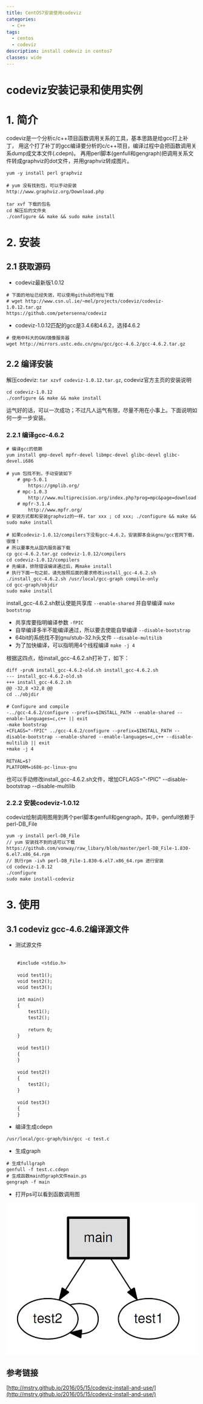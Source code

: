 ```yaml
---
title: CentOS7安装使用codeviz
categories:
  - C++
tags:
  - centos
  - codeviz
description: install codeviz in centos7
classes: wide
---
```


# codeviz安装记录和使用实例

# 1. 简介<a id="orgheadline1"></a>

codeviz是一个分析c/c++项目函数调用关系的工具，基本思路是给gcc打上补丁，
用这个打了补丁的gcc编译要分析的c/c++项目，编译过程中会把函数调用关系dump成文本文件(.cdepn)。
再用perl脚本(genfull和gengraph)把调用关系文件转成graphviz的dot文件，并用graphviz转成图片。

```
yum -y install perl graphviz

# yum 没有找到包，可以手动安装
http://www.graphviz.org/Download.php

tar xvf 下载的包名
cd 解压后的文件夹
./configure && make && sudo make install

```

# 2. 安装<a id="orgheadline6"></a>

## 2.1 获取源码<a id="orgheadline2"></a>

- codeviz最新版1.0.12

```
# 下面的地址已经失效，可以使用github的地址下载
# wget http://www.csn.ul.ie/~mel/projects/codeviz/codeviz-1.0.12.tar.gz
https://github.com/petersenna/codeviz

```

- codeviz-1.0.12匹配的gcc是3.4.6和4.6.2，选择4.6.2

```
# 使用中科大的GNU镜像服务器
wget http://mirrors.ustc.edu.cn/gnu/gcc/gcc-4.6.2/gcc-4.6.2.tar.gz

```

## 2.2 编译安装<a id="orgheadline5"></a>

解压codeviz: `tar xzvf codeviz-1.0.12.tar.gz`, codeviz官方主页的安装说明

```
cd codeviz-1.0.12
./configure && make && make install
```

运气好的话，可以一次成功；不过凡人运气有限，尽量不用在小事上。下面说明如何一步一步安装。

### 2.2.1 编译gcc-4.6.2<a id="orgheadline3"></a>

```
# 编译gcc的依赖
yum install gmp-devel mpfr-devel libmpc-devel glibc-devel glibc-devel.i686

# yum 包找不到，手动安装如下
	# gmp-5.0.1
        https://gmplib.org/
	# mpc-1.0.3
        http://www.multiprecision.org/index.php?prog=mpc&page=download
    # mpfr-3.1.4
        http://www.mpfr.org/
# 安装方式都和安装graphviz的一样，tar xxx ; cd xxx; ./configure && make && sudo make install

# 如果codeviz-1.0.12/compilers下没有gcc-4.6.2，安装脚本会从gnu/gcc官网下载，很慢！
# 所以要事先从国内服务器下载
cp gcc-4.6.2.tar.gz codeviz-1.0.12/compilers
cd codeviz-1.0.12/compilers
# 先编译，排除错误编译通过后，再make install
# 执行下面一句之前，请先按照后面的要求修改install_gcc-4.6.2.sh
./install_gcc-4.6.2.sh /usr/local/gcc-graph compile-only
cd gcc-graph/objdir
sudo make install
```

install\_gcc-4.6.2.sh默认使能共享库 `--enable-shared` 并自举编译 `make bootstrap`

- 共享库要指明编译参数 `-fPIC`
- 自举编译多半不能编译通过，所以要去使能自举编译 `--disable-bootstrap`
- 64bit的系统找不到gnu/stub-32.h头文件 `--disable-multilib`
- 为了加快编译，可以指明用4个线程编译 `make -j 4`

根据这四点，给install\_gcc-4.6.2.sh打补丁，如下：

```
diff -pruN install_gcc-4.6.2-old.sh install_gcc-4.6.2.sh
--- install_gcc-4.6.2-old.sh
+++ install_gcc-4.6.2.sh
@@ -32,8 +32,8 @@
cd ../objdir

# Configure and compile
-../gcc-4.6.2/configure --prefix=$INSTALL_PATH --enable-shared --enable-languages=c,c++ || exit
-make bootstrap
+CFLAGS="-fPIC" ../gcc-4.6.2/configure --prefix=$INSTALL_PATH --disable-bootstrap --enable-shared --enable-languages=c,c++ --disable-multilib || exit
+make -j 4

RETVAL=$?
PLATFORM=i686-pc-linux-gnu
```

也可以手动修改install_gcc-4.6.2.sh文件，增加CFLAGS="-fPIC"  --disable-bootstrap  --disable-multilib

### 2.2.2 安装codeviz-1.0.12<a id="orgheadline4"></a>

codeviz绘制调用图用到两个perl脚本genfull和gengraph，其中，genfull依赖于perl-DB\_File

```
yum -y install perl-DB_File
// yum 安装找不到的话可以下载 https://github.com/vonway/raw_libary/blob/master/perl-DB_File-1.830-6.el7.x86_64.rpm
// 执行rpm -ivh perl-DB_File-1.830-6.el7.x86_64.rpm 进行安装
cd codeviz-1.0.12
./configure
sudo make install-codeviz
```

# 3. 使用<a id="orgheadline9"></a>

## 3.1 codeviz gcc-4.6.2编译源文件<a id="orgheadline7"></a>

- 测试源文件

```

	#include <stdio.h>

	void test1();
	void test2();
	void test3();

	int main()
	{
		test1();
		test2();

		return 0;
	}

	void test1()
	{
	}

	void test2()
	{
		test2();
	}

	void test3()
	{
	}

```

- 编译生成cdepn

```
/usr/local/gcc-graph/bin/gcc -c test.c

```

- 生成graph

```
# 生成fullgraph
genfull -f test.c.cdepn
# 生成函数main的graph文件main.ps
gengraph -f main

```

- 打开ps可以看到函数调用图

![graph](/images/callGraph.png)

## 参考链接

[http://mstry.github.io/2016/05/15/codeviz-install-and-use/](http://mstry.github.io/2016/05/15/codeviz-install-and-use/)


